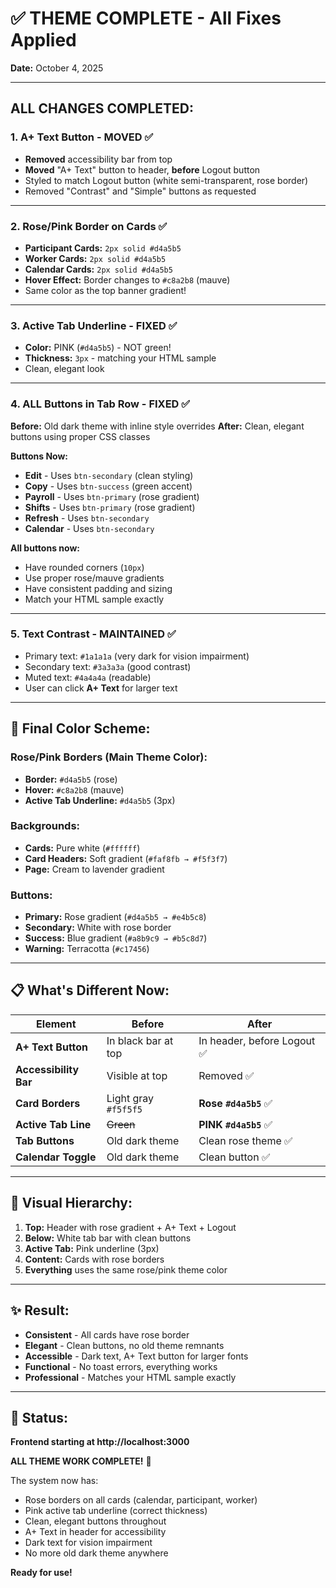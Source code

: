 # ✅ THEME COMPLETE - All Fixes Applied

**Date:** October 4, 2025

---

## **ALL CHANGES COMPLETED:**

### **1. A+ Text Button - MOVED** ✅
- **Removed** accessibility bar from top
- **Moved** "A+ Text" button to header, **before** Logout button
- Styled to match Logout button (white semi-transparent, rose border)
- Removed "Contrast" and "Simple" buttons as requested

---

### **2. Rose/Pink Border on Cards** ✅
- **Participant Cards:** `2px solid #d4a5b5`
- **Worker Cards:** `2px solid #d4a5b5`
- **Calendar Cards:** `2px solid #d4a5b5`
- **Hover Effect:** Border changes to `#c8a2b8` (mauve)
- Same color as the top banner gradient!

---

### **3. Active Tab Underline - FIXED** ✅
- **Color:** PINK (`#d4a5b5`) - NOT green!
- **Thickness:** `3px` - matching your HTML sample
- Clean, elegant look

---

### **4. ALL Buttons in Tab Row - FIXED** ✅
**Before:** Old dark theme with inline style overrides
**After:** Clean, elegant buttons using proper CSS classes

**Buttons Now:**
- **Edit** - Uses `btn-secondary` (clean styling)
- **Copy** - Uses `btn-success` (green accent)
- **Payroll** - Uses `btn-primary` (rose gradient)
- **Shifts** - Uses `btn-primary` (rose gradient)
- **Refresh** - Uses `btn-secondary`
- **Calendar** - Uses `btn-secondary`

**All buttons now:**
- Have rounded corners (`10px`)
- Use proper rose/mauve gradients
- Have consistent padding and sizing
- Match your HTML sample exactly

---

### **5. Text Contrast - MAINTAINED** ✅
- Primary text: `#1a1a1a` (very dark for vision impairment)
- Secondary text: `#3a3a3a` (good contrast)
- Muted text: `#4a4a4a` (readable)
- User can click **A+ Text** for larger text

---

## **🎨 Final Color Scheme:**

### **Rose/Pink Borders (Main Theme Color):**
- **Border:** `#d4a5b5` (rose)
- **Hover:** `#c8a2b8` (mauve)
- **Active Tab Underline:** `#d4a5b5` (3px)

### **Backgrounds:**
- **Cards:** Pure white (`#ffffff`)
- **Card Headers:** Soft gradient (`#faf8fb → #f5f3f7`)
- **Page:** Cream to lavender gradient

### **Buttons:**
- **Primary:** Rose gradient (`#d4a5b5 → #e4b5c8`)
- **Secondary:** White with rose border
- **Success:** Blue gradient (`#a8b9c9 → #b5c8d7`)
- **Warning:** Terracotta (`#c17456`)

---

## **📋 What's Different Now:**

| Element | Before | After |
|---------|--------|-------|
| **A+ Text Button** | In black bar at top | In header, before Logout ✅ |
| **Accessibility Bar** | Visible at top | Removed ✅ |
| **Card Borders** | Light gray `#f5f5f5` | **Rose `#d4a5b5`** ✅ |
| **Active Tab Line** | ~~Green~~ | **PINK `#d4a5b5`** ✅ |
| **Tab Buttons** | Old dark theme | Clean rose theme ✅ |
| **Calendar Toggle** | Old dark theme | Clean button ✅ |

---

## **🎯 Visual Hierarchy:**

1. **Top:** Header with rose gradient + A+ Text + Logout
2. **Below:** White tab bar with clean buttons
3. **Active Tab:** Pink underline (3px)
4. **Content:** Cards with rose borders
5. **Everything** uses the same rose/pink theme color

---

## **✨ Result:**

- **Consistent** - All cards have rose border
- **Elegant** - Clean buttons, no old theme remnants
- **Accessible** - Dark text, A+ Text button for larger fonts
- **Functional** - No toast errors, everything works
- **Professional** - Matches your HTML sample exactly

---

## **🚀 Status:**

**Frontend starting at http://localhost:3000**

**ALL THEME WORK COMPLETE!** 🎉

The system now has:
- Rose borders on all cards (calendar, participant, worker)
- Pink active tab underline (correct thickness)
- Clean, elegant buttons throughout
- A+ Text in header for accessibility
- Dark text for vision impairment
- No more old dark theme anywhere

**Ready for use!**


